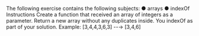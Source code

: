 The following exercise contains the following subjects:
● arrays
● indexOf
Instructions
Create a function that received an array of integers as a
parameter.
Return a new array without any duplicates inside. You
indexOf as part of your solution.
Example:
[3,4,4,3,6,3] --→ [3,4,6]